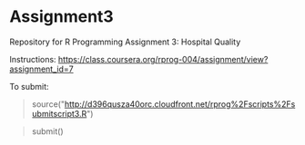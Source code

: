Assignment3
===========

Repository for R Programming Assignment 3: Hospital Quality

Instructions: https://class.coursera.org/rprog-004/assignment/view?assignment_id=7

To submit:
> source("http://d396qusza40orc.cloudfront.net/rprog%2Fscripts%2Fsubmitscript3.R")

> submit()


